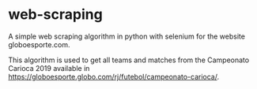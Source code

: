 # web-scraping
A simple web scraping algorithm in python with selenium for the website globoesporte.com.

This algorithm is used to get all teams and matches from the Campeonato Carioca 2019 available in https://globoesporte.globo.com/rj/futebol/campeonato-carioca/.
